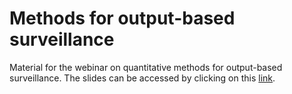 # Methods for output-based surveillance

Material for the webinar on quantitative methods for output-based surveillance. The slides can be accessed by clicking on this [link](https://aurmad.github.io/obs_methods_webinar/SC_WG3_webinar).

